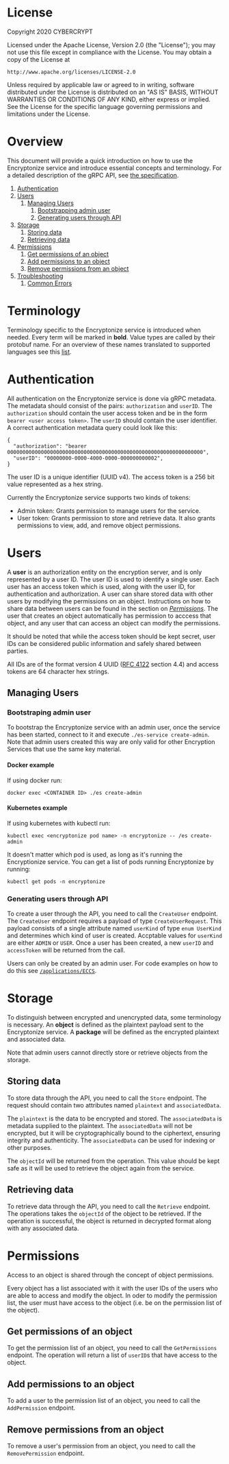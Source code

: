 # License
Copyright 2020 CYBERCRYPT

Licensed under the Apache License, Version 2.0 (the "License");
you may not use this file except in compliance with the License.
You may obtain a copy of the License at

    http://www.apache.org/licenses/LICENSE-2.0

Unless required by applicable law or agreed to in writing, software
distributed under the License is distributed on an "AS IS" BASIS,
WITHOUT WARRANTIES OR CONDITIONS OF ANY KIND, either express or implied.
See the License for the specific language governing permissions and
limitations under the License.

# Overview
This document will provide a quick introduction on how to use the Encryptonize service and introduce
essential concepts and terminology. For a detailed description of the gRPC API, see [the
specification](../api/api-v2.md).

1. [Authentication](#authentication)
1. [Users](#users)
    1. [Managing Users](#managing-users)
        1. [Bootstrapping admin user](#bootstrapping-admin-user)
        1. [Generating users through API](#generating-users-through-api)
1. [Storage](#storage)
    1. [Storing data](#storing-data)
    1. [Retrieving data](#retrieving-data)
1. [Permissions](#decrypting)
    1. [Get permissions of an object](#get-permissions-of-an-object)
    1. [Add permissions to an object](#add-permissions-to-an-object)
    1. [Remove permissions from an object](#remove-permissions-from-an-object)
1. [Troubleshooting](#troubleshooting)
    1. [Common Errors](#common-errors)

# Terminology
Terminology specific to the Encryptonize service is introduced when needed. Every term will be
marked in **bold**. Value types are called by their protobuf name. For an overview of these names
translated to supported languages see this
[list](https://developers.google.com/protocol-buffers/docs/proto3#scalar).

# Authentication
All authentication on the Encryptonize service is done via gRPC metadata. The metadata should
consist of the pairs: `authorization` and `userID`. The `authorization` should contain the user
access token and be in the form `bearer <user access token>`. The `userID` should contain the
user identifier. A correct authentication metadata query could look like this:
```
{
  "authorization": "bearer 0000000000000000000000000000000000000000000000000000000000000000",
  "userID": "00000000-0000-4000-0000-000000000002",
}
```
The user ID is a unique identifier (UUID v4). The access token is a 256 bit value represented as a hex string.

Currently the Encryptonize service supports two kinds of tokens:

* Admin token: Grants permission to manage users for the service.
* User token: Grants permission to store and retrieve data. It also grants permissions to view, add,
  and remove object permissions.

# Users
A **user** is an authorization entity on the encryption server, and is only represented by a user ID.
The user ID is used to identify a single user. Each user has an access token which is used, along
with the user ID, for authentication and authorization. A user can share stored data with other users
by modifying the permissions on an object. Instructions on how to share data
between users can be found in the section on [*Permissions*](#permissions). The user that creates
an object automatically has permission to acccess that object, and any user that can access an object
can modify the permissions.

It should be noted that while the access token should be kept secret, user IDs can be considered
public information and safely shared between parties.

All IDs are of the format version 4 UUID ([RFC 4122](https://tools.ietf.org/html/rfc4122) section 4.4)  and access tokens are 64 character hex strings.

## Managing Users
### Bootstraping admin user
To bootstrap the Encryptonize service with an admin user, once the service has been started, connect
to it and execute `./es-service create-admin`. Note that admin users created this way are only valid
for other Encryption Services that use the same key material.

#### Docker example
If using docker run:
```
docker exec <CONTAINER ID> ./es create-admin
```

#### Kubernetes example
If using kubernetes with kubectl run:
```
kubectl exec <encryptonize pod name> -n encryptonize -- /es create-admin
```
It doesn't matter which pod is used, as long as it's running the Encryptionize service.
You can get a list of pods running Encryptonize by running:
```
kubectl get pods -n encryptonize
```

### Generating users through API
To create a user through the API, you need to call the `CreateUser` endpoint. The `CreateUser`
endpoint requires a payload of type `CreateUserRequest`. This payload consists of a single attribute
named `userKind` of type `enum UserKind` and determines which kind of user is created. Accptable
values for `userKind` are either `ADMIN` or `USER`.
Once a user has been created, a new `userID` and `accessToken` will be returned from the call.

Users can only be created by an admin user. For code examples on how to do this see
[`/applications/ECCS`](/applications/ECCS).

# Storage
To distinguish between encrypted and unencrypted data, some terminology is necessary. An **object**
is defined as the plaintext payload sent to the Encryptonize service. A **package** will be
defined as the encrypted plaintext and associated data.

Note that admin users cannot directly store or retrieve objects from the storage.

## Storing data
To store data through the API, you need to call the `Store` endpoint. The request should contain two attributes named `plaintext` and `associatedData`.

The `plaintext` is the data to be encrypted and stored. The `associatedData` is metadata supplied
to the plaintext. The `associatedData` will not be encrypted, but it will be cryptographically
bound to the ciphertext, ensuring integrity and authenticity.
The  `associatedData` can be used for indexing or other purposes.

The `objectId` will be returned from the operation. This value should be kept safe as it will be used to retrieve the object again from the service.

## Retrieving data
To retrieve data through the API, you need to call the `Retrieve` endpoint. The operations takes
the `objectId` of the object to be retrieved.
If the operation is successful, the object is returned in decrypted format along with any associated data.

# Permissions
Access to an object is shared through the concept of object permissions.

Every object has a list associated with it with the user IDs of the
users who are able to access and modify the object.
In oder to modify the permission list, the user must have access to the object (i.e. be on the permission list of the object).

## Get permissions of an object
To get the permission list of an object, you need to call the `GetPermissions` endpoint. The operation will return a list of `userID`s that have access to the object.

## Add permissions to an object
To add a user to the permission list of an object, you need to call the `AddPermission` endpoint.

## Remove permissions from an object
To remove a user's permission from an object, you need to call the `RemovePermission` endpoint.
